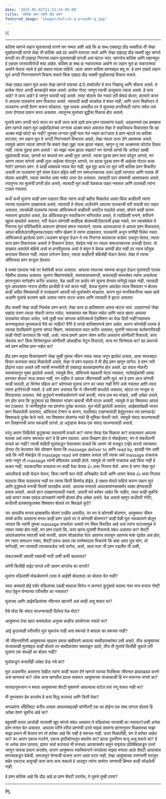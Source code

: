 ```yaml
---
date: '2025-05-02T21:23:24-05:00'
title: 'बालिश प्रश्न आणि प्रौढ प्रश्न'
featured_image: "images/balish-q-praudh-q.jpg"
---
```


{{<audio src="audio/balish-q-praudh-q.wav">}}

<!--more-->
---

बालिश म्हणजे लहान मुलासारखे वागणे पण गम्मत अशी आहे कि हा शब्ध एख्याद्या प्रौढ व्यक्तीला ती जेव्हा मुर्खासारखी वागते तेव्हा ती बालिश आहे ह्या अर्थाने वापरला जातो आणि जेव्हा एखाद्या प्रौढ व्यक्ती खूप चांगले वागली तर ती एखाद्या निरागस लहान मुलासारखी वागली असं म्हंटल जात. म्हणजेच बालिश आणि लहानमुल हे एकदम परस्परविरोधी शब्द आहेत. बालिश हा शब्द हा नकारात्मक अर्थाने तर लहान मुलं हा सकारात्मक अर्थाने घेतला जातो हे इथे लक्षात घ्याला पाहिजे.
आता आपण बालिश प्रश्नाबद्दल बघू या. हे प्रश्न एखादे लहान मुलं अगदी निरागसपणाने विचारू शकते किंवा एखादा प्रौढ व्यक्ती मूर्खासारखं विचारू शकते. 

जेव्हा एखाद लहान मुलं असत तेव्हा म्हणजे वयाच्या 4/5 वर्ष्यापर्यंत ते फार जिज्ञासू आणि चौकस असते. ते प्रत्येक गोस्ट अगदी बारकाईने बघत असते. प्रत्येक गोस्ट जाणून घ्याची उत्सुकता त्याला असते. हे काय आहे? ते काय आहे? हे जाणून घायची घाई असते. स्पष्ट बोलता येत नसलं तरी बोबडं बोलत, हातवारे करत ते आपल्या पालकांना प्रश्न विचारात असते. त्यासाठी काही काळवेळ ते बघत नाही, आणि उत्तर मिळोंस्टर ते पालकांना अगदी हैराण करून सोडतात. सुज्ञ पालक असतील तर ते मुलाच्या प्रगतीसाठी त्यांना जमेल तसं उत्तर देण्याचा प्रयत्न करत असतात. त्यातूनच मुलांच्या बुद्धीचा विकास होत असतो.

मुलांचे प्रश्न अगदी साधे सरल तर कधी उत्तर कसे द्यावे हाच प्रश्न पालकांना पडतो. उदाहरणार्थ एक हमखास प्रश्न म्हणजे लहान मुलं आईवडिलांच्या लग्नाचा अल्बम बघत असतात तेव्हा ते साहजिकच विचारतात कि ह्या अल्बम माझे फोटो का नाही? तुमच्या लग्नात तुम्ही मला नेलं नव्हतं का?आता हे प्रश्न म्हंटले तर बालिश वाटतात, पण लहान मूल ते अगदी निरागसपणे विचारात असते, तेव्हा त्याला उत्तर देणे आवश्यक असते. त्यामुळे आपण त्याला सांगतो कि बाबारे तेव्हा तुझा जल्म झाला नव्हता, म्हणून तू त्या अल्बमच्या फोटोत दिसत नाही. त्याचा पुढचा प्रश्न असतो ' का माझा जल्म झाला नव्हता? मग सांगावे लागते कि अगोदर आम्ही तुझ्यासाठी शाळा, छानसे घर बघतले मन आम्ही तुला आणले. त्याचा पुढचा प्रश्न मला कोठून आणले, मग आपण त्याला सांगतो आम्ही तुला आईच्या पोटातून आणले, तर ह्याचा पुढचा प्रश्न मी आईच्या पोटात कसा गेलो? प्रश्नावर प्रश्न. ते काही थांबायचे नावच घेत नाही. मूळ मुद्दा काय तर मुलं जरी बालिश प्रश्न विचारीत असली तर पालकांना पूर्ण संयम ठेऊन होईल तशी पण समाधानकारक उत्तर द्यावी लागतात आणि पालक ती मोठ्या आवडीने, त्याला समजेल अशा भाषेत उत्तर देत असतात. त्यासाठी फार संयमाची आवश्यकता असते. त्यातूनच त्या मुलांची प्रगती होत असते, त्यासाठी मुलं काही वेळकाळ पाहत नसतात आणि पालकही त्यांना टाळत नसतात. 

कधी कधी मुलांना काही प्रश्न पडतात किंवा त्यांना काही बक्षीस मिळालेलं असत किंवा काहीतरी त्यांना त्याच्या पालकांना दाखवयाचे असते, त्यासाठी ते मोठया अधीरतेने आपल्या पालकाची घरी यायची वाट पाहत असतात, त्याचवेळी पालकांचं त्याच्या ऑफिसमध्ये काहीतरी अघटित घडलेले असतं, बॉसने काही कारण नसताना झापलेलं असतं, हेड ऑफिसकडून स्पष्टीकरण मागितलेलं असतं, ते त्यादिवशी मनाने, शरीराने खूपच खचलेले असतात, घरी येऊन कोणाशी काहीएक बोलायची/ऐकायची इच्छा नसते, पण त्याचवेळेस ते निरागस मुलं परिस्थितीचे आकलन होण्याचं समज नसल्याने, पालक आल्याआल्या ते आपला प्रश्न विचारतात, आपलं बक्षिसे/प्रगतीपुस्तक/एखाद नवीन खेळणं ते त्यांना दाखवतात, पालकांनी अजून पाणीही पिलेलं नसतं. ऑफिसमध्दे झालेल्या प्रसंग /अडचण बाजूला ठेऊन ते त्या निरागस बालकाला कडेवर उचलून घेतात, त्याला काय प्रश्न विचारायचा असतो ते विचारून देतात, तेवढेच नव्हे तर त्याला समाधानकारक उत्तरही देतात. तो दाखवत असलेले बक्षिसे असो वा प्रगतीपुस्तक असो ते बघून ते केवळ आनंदी होत नाही तर त्याच कौतुक करायला विसरत नाही. त्याला उत्तेजन देतात, त्याला काहीतरी बक्षिसेही घेऊन देतात. तेव्हा ते त्याचा ऑफिसचा प्रश्न बाजूला ठेवतात

हे फक्त एकदाच नव्हे तर वेळोवेळी करत असतात. आपल्या स्वतःच्या समस्या बाजूला ठेऊन मुलांसाठी पालक नेहेमीच उपलब्ध असतात. मुलांना शिक्षणासंबंधी, व्यावसायासामन्धी, कसल्याही समस्सेवर त्यांना असलेल्या ज्ञानानुसार मार्गदर्शन करीत असतात, वेळ आली तर कठोर पणे सूचना देण्यात मागेपुढे पाहत नाही, त्यासाठी मुलं आपल्यावर नाराज होतील ह्याचीही ते पर्वा करत नाही, केवळ मुलांना आवडेल त्याच विषयावर न बोलता काही अप्रिय विषयावरही ते परखडपणे आपली मते मुलांसमोर मांडतात, कारण मुलं मानसिकरीत्या सक्षम व्हावे अआणि मुलांचे कल्याण व्हावे असाच त्यांना वाटत असत आणि त्यासाठी ते झटत असतात. 

प्रौढ व्यक्ती जेव्हा काही निरर्थक प्रश्न करते, तेव्हा काय हा बालिशपणा असच म्हंटल जातं. उदाहरणार्थ जेव्हा एखांदा तरुण त्याला नोकरी लागत नसेल, व्यवसायात यश मिळत नसेल आणि त्याच खापर आपल्या पालकांवर फोडत असेल, जसे तुम्ही मला चांगल्या कॉलेजमध्ये ऍडमिशन का घेऊ दिली नाही?व्यवसाय करण्याइतपत तुमच्याकडे पैसे का नाहीत? वैगैरे हे सगळे बालिशपणाचे प्रश्न आहेत. कारण कोणतेही पालक हे त्याच्या ऐपतीप्रमाणे मुलांना चांगलं शिक्षण, व्यवसायाला मदत करीत असतात, मुलांनी स्वतःच्या कर्तबगारीवरही काही गोष्टी कराव्यात कि नाही, असो. त्याच प्रमाणे आपण जेवण करीत असताना कोणीतरी विचारतो, काय जेवताय का? किंवा सिनेमागृहात कोणीतरी ओळखीचा भेटून विचारतो, काय मग सिनेमाला का? ह्या प्रकारचे सर्व प्रश्न बालिश प्रश्न नव्हेत का?

प्रौढ प्रश्न माझ्या विचाराप्रमाणे जेव्हा तुम्ही तुमचा जीवन जवळ जवळ जगून झालेलं असता, आता स्वतःबद्दल विचार करायला सवड मिळालेली असते, तेव्हा जे प्रश्न पडतात ते मी प्रौढ प्रश्न म्हणून सांगेल. हे प्रश्न जरी प्रौढांना पडत असले तरी त्याची मनस्तीती ही एख्याद्या बालकाप्रमाणेच होत असते. ह्या वयात नोकरी/व्यवसायातून मुक्त झालेलो असतो, त्यामुळे मित्र, ऑफिसचे सहकारी भेटत नसतात, नातेवाईकांशी अश्या प्रश्नावर बोललं जाऊ शकत नाही, मग राहील ते आपला जीवनसाथी आणि मुलं. बरं हे प्रश्न आज कोणती साडी घातली, हा सिनेमा पहिला का? कोणाच्या मुलाचं लग्न का जमत नाही वैगेरे असे नसतात आणि त्यात त्यांना इन्टेरेस्टही नसतो. हे अशे प्रश्न असतात कि जे जीवनाशी बांधलेले असतात, म्हंटल तर नाजूक वा विवादास्पद असतात. येथे कुटुंबाने मनमोकळेपणाने चर्चा करावी, त्याच ठाम मत मांडावं, अशी अपेक्षा असते, पण होत काय कि कुटुंबाला ह्या विषयावर भांडण व्हयाची भीती वाटत असावी, त्यामुळे ते ह्या विषयावर आपलं मत टाळतात. ते जाणीवपूर्वक त्या प्रश्नांना दुर्लक्ष करतात. मुलं मोठी झालेली असतात, आईबापापेक्षही जास्त ज्ञान मिळवलेली असतात, ऑफिसचं टेन्शन च कारण, वादविवाद टाळण्यासाठी हेतुपुरस्कर त्या प्रश्नाकडे/विषयाकडे दुर्लक्ष केले जाते. त्या विषयावर बोलणंच नको हि भूमिका घेतली जाते. त्यामुळे संवाद साधण्यासाठी मग लिखाणाची कास पकडावी लागते. हा अट्टाहास केवळ एक संवाद साधण्यासाठी असतो.

परंतु आपण लिहिलेले कुटुंबाच्या सदस्यांनी वाचले का? त्यांना तेवढा वेळ मिळाला का? वाचल्यावर आपल्या मताचा अर्थ त्यांना समजला का? हे हि प्रश्न पडतात. आता लिखाण होत ते मोबाईलवर, मग ते संबधीतानी वाचले का नाही? त्याची माहिती मुलांकडून घेतल्यावर कळले कि आपण जो मजकूर टाईप करतो त्याच्यावर दोनदा टॅप केल्यावर तेथे ऑपशन येतात कि massege deliver to आणि read by, ह्यातही गोम अशी आहे कि जरी मोबाईल तो massage read असं दाखवत असला तरी त्याचा अर्थ massage वाचलाच असा नसून तो massage त्यांनी बघितलंय असाही होतो. त्यामुळे तो त्यांनी वाचलाच आहे किंवा नाही हे कळत नाही, यदाकदाचित वाचलाच तर काही वेळा केवळ 👍 असा रिप्लाय येतो. आत्ता हे सांगा जेव्हा मुलं आपलीकडे काही घेऊन येतात, किंवा त्यांनी फार मोठी अचिव्हमेंट केली आणि आपण केवळ 👍 असा रिप्लाय पाठवला किंवा पाठवलाच नाही तर त्याचा किती हिरमोड होईल, हे लक्षात घेतले पाहिजे कारण लहान मुलं आणि वृद्धांमध्ये मनाची स्तिती सारखीच असते. आपल्या मनातले आपल्यामांनसासमोर व्यक्त होण्यासाठी प्रयास असतो. आपले ज्ञान दाखवण्यासाठी नसतो. आपली मते बरोबर आहेत कि नाहीत, त्यात काही चुकीचे आहे काय? फक्त एवढंच प्रांजळपणे त्यांनी बोलावं हीच अपेक्षा असते. वेळ असतो म्हणून कधीतरी गंभीर, कधीतरी हलक्याफुलक्या विषयावर बोललं तर बिघडले कुठे?

जर आपलीच मानस ह्याबाबतीत बोलणं टाळीत असतील, तर मग ते कोणाशी बोलणार, आयुष्यभर जीवन संघर्ष करीत असताना मनात काही प्रश्न उठले तर ते कोणाशी बोलणार? काही वेळी मुलं नकळतपणे बोलून जातात कि त्यांनी तुमचा massage वाचलेला असतो पण विषय विवादित आहे असं त्यांना वाटल्यामुळं ते त्यावर व्यक्त होत नाही, मग प्रश्न पडतो कि, काय खरंच मुलांशी मैत्रत्वाचे संबंध असतात का? शेवटी आपलेआपणच स्वतःशी चर्चा करावी, आपण सोडवलेला पेपर आपणच तपासून आपणच मार्क द्यावेत असं होत, पण त्यात समाधान नसत, शेवटी एकच उपाय त्या परमेश्वराला विचारावे कि बाबा आता तूच सांग, तो सांगेलही, पण त्यासाठी त्याच्याकडेच जावे लागेल, असो, आता मला जी प्रश्न पडलीत ती अशी, 

संकटसमयी आपली रक्ताची नाती अशी कशी बदलतात?

कोणी कितीही वाईट वागले तरी आपण चांगलेच का वागावे?

मुलांना वडिलांशी मोकळेपणाने (जस ते आईशी बोलतात) का बोलता येत नाही?

स्वतः कमावते होई पर्यंत वडिलांच्या एकही शब्दाला विरोध न करणारं कुटूंबाचे सदस्य नंतर मात्र बऱ्याच गोष्टी साधं ऐकून घेण्याच्या परीस्तीत का नसतात?

मुलाच्या आणि आईवडिलांच्या जीवनात खाजगी असं काही असू शकत का?

पैसे मोठा कि संवाद साधण्यासाठी दिलेला वेळ मोठा?

आयुष्यभर ठेचा खात कमावलेला अनुभव काहीच उपयोगाचा नसतो का?

आई कुठल्याही परीस्तीत मुलं चुकतंच नाही असं समजते ते बापाला का समजत नाही?

जी जीवनसंगिनी आयुष्याच्या खडतर प्रवास खंबीरपणे आपल्या साथीदाराबरोबर उभी असते, तीच आयुष्याच्या संध्याकाळी मुलांबद्दल काही बोलले तर साथीदारांवर चवताळून उठते, तीच ती मुलांचे कितीही चुकले तरी मुलांना एक शब्धही का बोलत नाही?

मुलांकडून कसलीही अपेक्षा ठेऊ नये का?

मुलं अडचणीत असताना देखील त्यांना काही सल्ला देणे म्हणजे त्याच्या वैयक्तिक जीवनात ढवळाढवळ करणे असं म्हणायचं का?
लोक काय म्हणतील ह्याला घाबरून आयुष्याच्या संध्याकाळी हि मन मारूनच जगावे का?

फायदानुकसान न बघता आयुष्याच्या शेवटी मुक्तपणे आपल्याला वाटेल तसं जगू शकत नाही का?

मी तुमच्यावर प्रेम करतोय हे कसं सिद्ध करायचं आणि किती वेळा?

सगळ्यांना अँप्रिसिएट करीत असता आपल्याबद्दलही कोणीतरी एक का होईना एक शब्द चांगला बोलावं हि अपेक्षा ठेवणं चुकीचं आहे का? 

बहुतांशी घरात आजोळी नात्याशी खूप चांगले संबंध असतात ते वडिलांच्या नात्याशी का नसतात?अशी अनेक प्रश्न मनात येत असतात. आपल्या परीने वरील प्रश्नांची उत्तरे माझ्या सामान्य ज्ञानानुसार मिळवायचा माझा माझा प्रयत्न मी केलाय पण तो बरोबर आहे कि नाही हे समजत नाही. उत्तर मिळालीही, पण ते बरोबर आहेत का? का आपण एकाच नजरेने, एकाच दृष्टीकोनातून बघतोय का? ह्याला दुसरीपण बाजू असू शकते का? हे ना अनेक प्रश्न उरतात, ह्यावर चर्चा करायला मी मनाच्या आरशासमोर बसून माझ्याच प्रतिबिंबाकडून उत्तरे जाणून घायचा प्रयत्न करतोय, कारण आयुष्यभर स्वाभिमानाने जगलेल्या माझ्या मनाला आता शेवटी आपल्याच माणसाकडून वेळेची, समजावून घेण्याची याचना करण आता पटत नाही, तेव्हा आयुष्याच्या तरुणपणी घरातून बाहेर एकटाच असूनही काय काय करू शकलो हे आठवून त्यांना सामोरा जाण्याची हिम्मत काही सोडलेली नाही.

हे प्रश्न बालिश आहे कि प्रौढ आहे हा प्रश्न शेवटी उरतोच, ते तुमचे तुम्ही ठरवा?

---
हेमू.
